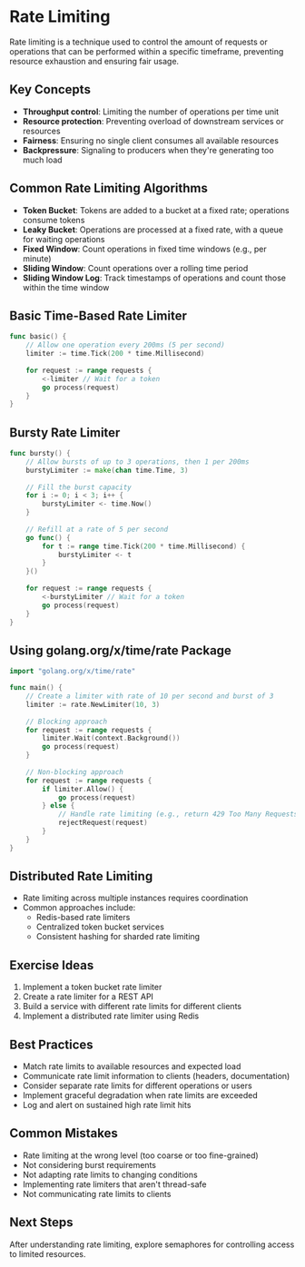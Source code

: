 # Rate Limiting

Rate limiting is a technique used to control the amount of requests or operations that can be performed within a specific timeframe, preventing resource exhaustion and ensuring fair usage.

## Key Concepts

- **Throughput control**: Limiting the number of operations per time unit
- **Resource protection**: Preventing overload of downstream services or resources
- **Fairness**: Ensuring no single client consumes all available resources
- **Backpressure**: Signaling to producers when they're generating too much load

## Common Rate Limiting Algorithms

- **Token Bucket**: Tokens are added to a bucket at a fixed rate; operations consume tokens
- **Leaky Bucket**: Operations are processed at a fixed rate, with a queue for waiting operations
- **Fixed Window**: Count operations in fixed time windows (e.g., per minute)
- **Sliding Window**: Count operations over a rolling time period
- **Sliding Window Log**: Track timestamps of operations and count those within the time window

## Basic Time-Based Rate Limiter

```go
func basic() {
    // Allow one operation every 200ms (5 per second)
    limiter := time.Tick(200 * time.Millisecond)
    
    for request := range requests {
        <-limiter // Wait for a token
        go process(request)
    }
}
```

## Bursty Rate Limiter

```go
func bursty() {
    // Allow bursts of up to 3 operations, then 1 per 200ms
    burstyLimiter := make(chan time.Time, 3)
    
    // Fill the burst capacity
    for i := 0; i < 3; i++ {
        burstyLimiter <- time.Now()
    }
    
    // Refill at a rate of 5 per second
    go func() {
        for t := range time.Tick(200 * time.Millisecond) {
            burstyLimiter <- t
        }
    }()
    
    for request := range requests {
        <-burstyLimiter // Wait for a token
        go process(request)
    }
}
```

## Using golang.org/x/time/rate Package

```go
import "golang.org/x/time/rate"

func main() {
    // Create a limiter with rate of 10 per second and burst of 3
    limiter := rate.NewLimiter(10, 3)
    
    // Blocking approach
    for request := range requests {
        limiter.Wait(context.Background())
        go process(request)
    }
    
    // Non-blocking approach
    for request := range requests {
        if limiter.Allow() {
            go process(request)
        } else {
            // Handle rate limiting (e.g., return 429 Too Many Requests)
            rejectRequest(request)
        }
    }
}
```

## Distributed Rate Limiting

- Rate limiting across multiple instances requires coordination
- Common approaches include:
  - Redis-based rate limiters
  - Centralized token bucket services
  - Consistent hashing for sharded rate limiting

## Exercise Ideas

1. Implement a token bucket rate limiter
2. Create a rate limiter for a REST API
3. Build a service with different rate limits for different clients
4. Implement a distributed rate limiter using Redis

## Best Practices

- Match rate limits to available resources and expected load
- Communicate rate limit information to clients (headers, documentation)
- Consider separate rate limits for different operations or users
- Implement graceful degradation when rate limits are exceeded
- Log and alert on sustained high rate limit hits

## Common Mistakes

- Rate limiting at the wrong level (too coarse or too fine-grained)
- Not considering burst requirements
- Not adapting rate limits to changing conditions
- Implementing rate limiters that aren't thread-safe
- Not communicating rate limits to clients

## Next Steps

After understanding rate limiting, explore semaphores for controlling access to limited resources. 